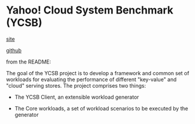 # Yahoo! Cloud System Benchmark (YCSB)

[site](http://research.yahoo.com/Web_Information_Management/YCSB)

[github](https://github.com/brianfrankcooper/YCSB)

from the README:

The goal of the YCSB project is to develop a framework and common set
of workloads for evaluating the performance of different "key-value"
and "cloud" serving stores. The project comprises two things:

* The YCSB Client, an extensible workload generator

* The Core workloads, a set of workload scenarios to be executed by
  the generator
